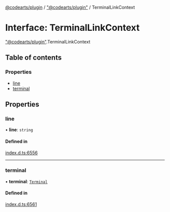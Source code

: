 [@codearts/plugin](../README.md) / ["@codearts/plugin"](../modules/_codearts_plugin_.md) / TerminalLinkContext

# Interface: TerminalLinkContext

["@codearts/plugin"](../modules/_codearts_plugin_.md).TerminalLinkContext

## Table of contents

### Properties

- [line](codearts_plugin_.TerminalLinkContext.md#line)
- [terminal](codearts_plugin_.TerminalLinkContext.md#terminal)

## Properties

### line

• **line**: `string`

#### Defined in

[index.d.ts:6556](https://github.com/huaweicloud/cloudide-plugin-api/blob/84e382d/index.d.ts#L6556)

___

### terminal

• **terminal**: [`Terminal`](codearts_plugin_.Terminal.md)

#### Defined in

[index.d.ts:6561](https://github.com/huaweicloud/cloudide-plugin-api/blob/84e382d/index.d.ts#L6561)
